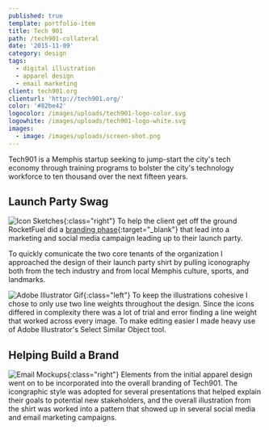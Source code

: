 ```yaml
---
published: true
template: portfolio-item
title: Tech 901
path: /tech901-collateral
date: '2015-11-09'
category: design
tags:
  - digital illustration
  - apparel design
  - email marketing
client: tech901.org
clienturl: 'http://tech901.org/'
color: '#82be42'
logocolor: /images/uploads/tech901-logo-color.svg
logowhite: /images/uploads/tech901-logo-white.svg
images:
  - image: /images/uploads/screen-shot.png
---
```


Tech901 is a Memphis startup seeking to jump-start the city's tech economy through training programs to bolster the city's technology workforce to ten thousand over the next fifteen years.

## Launch Party Swag

![Icon Sketches](/assets/images/portfolio/tech901-collateral/shirt-sketch.jpg ){:class="right"}
To help the client get off the ground RocketFuel did a [branding phase](http://www.gorocketfuel.com/work/tech901/){:target="_blank"} that lead into a marketing and social media campaign leading up to their launch party.


To quickly comunicate the two core tenants of the organization I approached the design of their launch party shirt by pulling iconography both from the tech industry and from local Memphis culture, sports, and landmarks.

![Adobe Illustrator Gif](/assets/images/portfolio/tech901-collateral/lineweight.gif ){:class="left"}
To keep the illustrations cohesive I chose to only use two line weights throughout the design. Since the icons differed in complexity there was a lot of trial and error finding a line weight that worked across every image. To make editing easier I made heavy use of Adobe Illustrator's Select Similar Object tool.

## Helping Build a Brand

![Email Mockups](/assets/images/portfolio/tech901-collateral/emails.png ){:class="right"}
Elements from the initial apparel design went on to be incorporated into the overall branding of Tech901. The icongraphic style was adopted for several presentations that helped explain their goals to potential new stakeholders, and the overall illustration from the shirt was worked into a pattern that showed up in several social media and email marketing campaigns.

